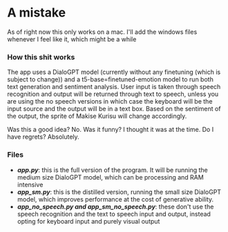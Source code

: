 # A mistake

As of right now this only works on a mac. I'll add the windows files whenever I feel like it, which might be a while

### How this shit works
The app uses a DialoGPT model (currently without any finetuning (which is subject to change)) and a t5-base=finetuned-emotion model to run both text generation and sentiment analysis. User input is taken through speech recognition and output will be returned through text to speech, unless you are using the no speech versions in which case the keyboard will be the input source and the output will be in a text box. Based on the sentiment of the output, the sprite of Makise Kurisu will change accordingly.

Was this a good idea? No.
Was it funny?
I thought it was at the time.
Do I have regrets?
Absolutely.

### Files
- ***app.py***: this is the full version of the program. It will be running the medium size DialoGPT model, which can be processing and RAM intensive
- ***app_sm.py***: this is the distilled version, running the small size DialoGPT model, which improves performance at the cost of generative ability.
- ***app_no_speech.py and app_sm_no_speech.py***: these don't use the speech recognition and the text to speech input and output, instead opting for keyboard input and purely visual output
